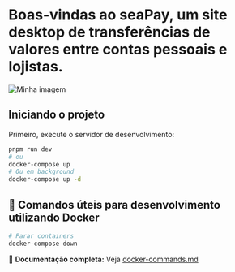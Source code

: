 # Boas-vindas ao seaPay, um site desktop de transferências de valores entre contas pessoais e lojistas.

![Minha imagem](https://github.com/user-attachments/assets/c56ff6fa-b334-452b-8697-e4310d4b399c)

## Iniciando o projeto

Primeiro, execute o servidor de desenvolvimento:

```bash
pnpm run dev
# ou
docker-compose up
# Ou em background
docker-compose up -d
```

## 🐳 Comandos úteis para desenvolvimento utilizando Docker

```bash
# Parar containers
docker-compose down
```

<!-- ### Produção (Imagem Otimizada)

```bash
# Build e run da imagem de produção
docker-compose --profile production up app-prod

# Build direto
docker build --target runner -t sea-pay:prod .
docker run -p 3000:3000 sea-pay:prod
``` -->

📖 **Documentação completa:** Veja [docker-commands.md]([docker\docker-commands.md](https://github.com/brnmilano/sea-pay/blob/main/docker/docker-commands.md))
